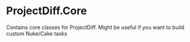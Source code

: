 # ProjectDiff.Core

Contains core classes for ProjectDiff. Might be useful if you want to build custom Nuke/Cake tasks